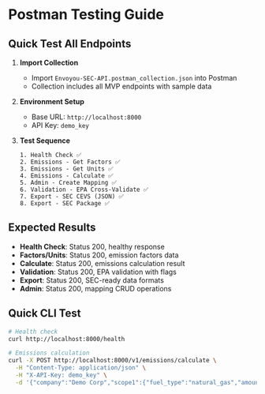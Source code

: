 # Postman Testing Guide

## Quick Test All Endpoints

1. **Import Collection**
   - Import `Envoyou-SEC-API.postman_collection.json` into Postman
   - Collection includes all MVP endpoints with sample data

2. **Environment Setup**
   - Base URL: `http://localhost:8000`
   - API Key: `demo_key`

3. **Test Sequence**
   ```
   1. Health Check ✅
   2. Emissions - Get Factors ✅
   3. Emissions - Get Units ✅
   4. Emissions - Calculate ✅
   5. Admin - Create Mapping ✅
   6. Validation - EPA Cross-Validate ✅
   7. Export - SEC CEVS (JSON) ✅
   8. Export - SEC Package ✅
   ```

## Expected Results

- **Health Check**: Status 200, healthy response
- **Factors/Units**: Status 200, emission factors data
- **Calculate**: Status 200, emissions calculation result
- **Validation**: Status 200, EPA validation with flags
- **Export**: Status 200, SEC-ready data formats
- **Admin**: Status 200, mapping CRUD operations

## Quick CLI Test

```bash
# Health check
curl http://localhost:8000/health

# Emissions calculation
curl -X POST http://localhost:8000/v1/emissions/calculate \
  -H "Content-Type: application/json" \
  -H "X-API-Key: demo_key" \
  -d '{"company":"Demo Corp","scope1":{"fuel_type":"natural_gas","amount":1000,"unit":"mmbtu"},"scope2":{"kwh":500000,"grid_region":"US_default"}}'
```